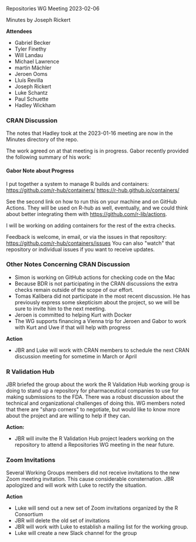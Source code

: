 Repositories WG Meeting 2023-02-06

Minutes by Joseph Rickert

**Attendees**

* Gabriel Becker
* Tyler Finethy
* Will Landau
* Michael Lawrence
* martin Mächler
* Jeroen Ooms
* Lluís Revilla
* Joseph Rickert
* Luke Schantz
* Paul Schuette
* Hadley Wickham

### CRAN Discussion 

The notes that Hadley took at the 2023-01-16 meeting are now in the Minutes directory of the repo.

The work agreed on at that meeting is in progress. Gabor recently provided the following summary of his work:

#### Gabor Note about Progress
I put together a system to manage R builds and containers:
https://github.com/r-hub/containers/
https://r-hub.github.io/containers/

See the second link on how to run this on your machine and on GitHub
Actions. They will be used on R-hub as well, eventually, and we could
think about better integrating them with
https://github.com/r-lib/actions.

I will be working on adding containers for the rest of the extra checks.

Feedback is welcome, in email, or via the issues in that repository:
https://github.com/r-hub/containers/issues
You can also "watch" that repository or individual issues if you want
to receive updates.

### Other Notes Concerning CRAN Discussion

* Simon is working on GitHub actions for checking code on the Mac
* Because BDR is not participating in the CRAN discussions the extra checks remain outside of the scope of our effort.
* Tomas Kalibera did not participate in the most recent discussion. He has previously express some skepticism about the project, so we will be sure to invite him to the next meeting.
* Jeroen is committed to helping Kurt with Docker
* The WG supports financing a Vienna trip for Jeroen and Gabor to work with Kurt and Uwe if that will help with progress

**Action**

* JBR and Luke will work with CRAN members to schedule the next CRAN discussion meeting for sometime in March or April

### R Validation Hub

JBR briefed the group about the work the R Validation Hub working group is doing to stand up a repository for pharmaceutical companies to use for making submissions to the FDA. There was a robust discussion about the technical and organizational challenges of doing this. WG members noted that there are "sharp corners" to negotiate, but would like to know more about the project and are willing to help if they can.

**Action:**

* JBR will invite the R Validation Hub project leaders working on the repository to attend a Repositories WG meeting in the near future.


### Zoom Invitations

Several Working Groups members did not receive invitations to the new Zoom meeting invitation. This cause considerable consternation. JBR apologized and will work with Luke to rectify the situation.

**Action**

* Luke will send out a new set of Zoom invitations organized by the R Consortium
* JBR will delete the old set of invitations
* JBR will work with Luke to establish a mailing list for the working group.
* Luke will create a new Slack channel for the group


